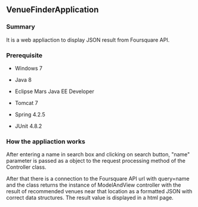 ## VenueFinderApplication
### Summary
It is a web appliaction to display JSON result from Foursquare API.
### Prerequisite
  - Windows 7

  - Java 8

  - Eclipse Mars Java EE Developer

  - Tomcat 7 
	
  - Spring 4.2.5

  - JUnit 4.8.2

### How the appliaction works

After entering a name in search box and clicking on search button, "name" parameter is passed as a object to the request processing method of the Controller class.
 
 After that there is a connection to the Foursquare API url with query=name and the class returns the instance of ModelAndView 
 controller with the result of recommended venues near that location as a formatted JSON with correct data structures. The result value is displayed in a html page. 
 
 

